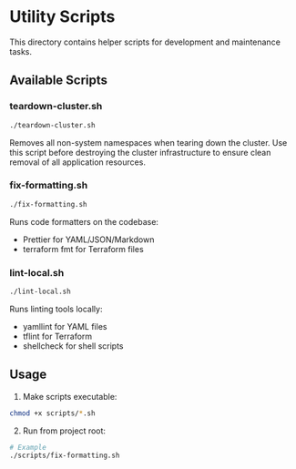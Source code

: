 # Utility Scripts

This directory contains helper scripts for development and maintenance tasks.

## Available Scripts

### teardown-cluster.sh
```bash
./teardown-cluster.sh
```
Removes all non-system namespaces when tearing down the cluster. Use this script before destroying the cluster infrastructure to ensure clean removal of all application resources.

### fix-formatting.sh
```bash
./fix-formatting.sh
```
Runs code formatters on the codebase:
- Prettier for YAML/JSON/Markdown
- terraform fmt for Terraform files

### lint-local.sh
```bash
./lint-local.sh
```
Runs linting tools locally:
- yamllint for YAML files
- tflint for Terraform
- shellcheck for shell scripts

## Usage

1. Make scripts executable:
```bash
chmod +x scripts/*.sh
```

2. Run from project root:
```bash
# Example
./scripts/fix-formatting.sh
``` 